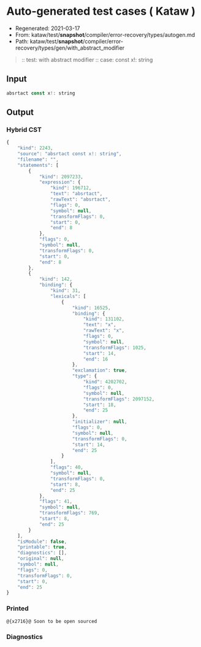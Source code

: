 # Auto-generated test cases ( Kataw )
- Regenerated: 2021-03-17
- From: kataw/test/__snapshot__/compiler/error-recovery/types/autogen.md
- Path: kataw/test/__snapshot__/compiler/error-recovery/types/gen/with_abstract_modifier
> :: test: with abstract modifier
> :: case: const x!: string
## Input

`````js
absrtact const x!: string
`````

## Output

### Hybrid CST

```javascript
{
    "kind": 2243,
    "source": "absrtact const x!: string",
    "filename": "",
    "statements": [
        {
            "kind": 2097233,
            "expression": {
                "kind": 196712,
                "text": "absrtact",
                "rawText": "absrtact",
                "flags": 0,
                "symbol": null,
                "transformFlags": 0,
                "start": 0,
                "end": 8
            },
            "flags": 0,
            "symbol": null,
            "transformFlags": 0,
            "start": 0,
            "end": 8
        },
        {
            "kind": 142,
            "binding": {
                "kind": 31,
                "lexicals": [
                    {
                        "kind": 16525,
                        "binding": {
                            "kind": 131102,
                            "text": "x",
                            "rawText": "x",
                            "flags": 0,
                            "symbol": null,
                            "transformFlags": 1025,
                            "start": 14,
                            "end": 16
                        },
                        "exclamation": true,
                        "type": {
                            "kind": 4202702,
                            "flags": 0,
                            "symbol": null,
                            "transformFlags": 2097152,
                            "start": 18,
                            "end": 25
                        },
                        "initializer": null,
                        "flags": 0,
                        "symbol": null,
                        "transformFlags": 0,
                        "start": 14,
                        "end": 25
                    }
                ],
                "flags": 40,
                "symbol": null,
                "transformFlags": 0,
                "start": 8,
                "end": 25
            },
            "flags": 41,
            "symbol": null,
            "transformFlags": 769,
            "start": 8,
            "end": 25
        }
    ],
    "isModule": false,
    "printable": true,
    "diagnostics": [],
    "original": null,
    "symbol": null,
    "flags": 0,
    "transformFlags": 0,
    "start": 0,
    "end": 25
}
```

### Printed

```javascript
@{x2716}@ Soon to be open sourced
```

### Diagnostics

```javascript

```


